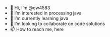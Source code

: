- 👋 Hi, I’m @ow4583
- 👀 I’m interested in processing java
- 🌱 I’m currently learning  java
- 💞️ I’m looking to collaborate on code solutions
- 📫 How to reach me, here

<!---
ow4583/ow4583 is a ✨ special ✨ repository because its `README.md` (this file) appears on your GitHub profile.
You can click the Preview link to take a look at your changes.
--->
